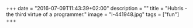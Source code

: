 +++
date = "2016-07-09T11:43:39+02:00"
description = ""
title = "Hubris - the third virtue of a programmer."
image = "l-441948.jpg"
tags = ["fun"]
+++


